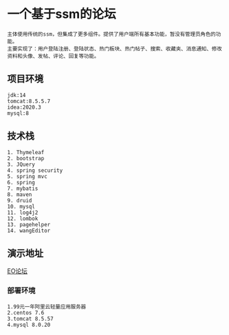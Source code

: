 # 一个基于ssm的论坛
	主体使用传统的ssm，但集成了更多组件。提供了用户端所有基本功能，暂没有管理员角色的功能。
	主要实现了：用户登陆注册、登陆状态、热门板块、热门帖子、搜索、收藏夹、消息通知、修改资料和头像、发帖、评论、回复等功能。
## 项目环境
	jdk:14
	tomcat:8.5.5.7
	idea:2020.3
	mysql:8
## 技术栈
    1. Thymeleaf
    2. bootstrap
    3. JQuery
    4. spring security
    5. spring mvc
    6. spring
    7. mybatis
    8. maven
    9. druid
    10. mysql
    11. log4j2
    12. lombok
    13. pagehelper
    14. wangEditor

## 演示地址
[EO论坛](http://39.108.142.37:8080/)
### 部署环境
	1.99元一年阿里云轻量应用服务器
	2.centos 7.6
	3.tomcat 8.5.57
	4.mysql 8.0.20

